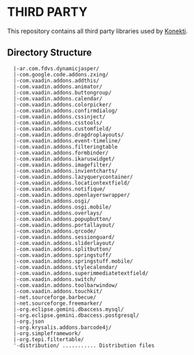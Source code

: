 THIRD PARTY
=======

This repository contains all third party libraries used by [Konekti](http://www.thingtrack.com/).

Directory Structure
-------------------

	  |-ar.com.fdvs.dynamicjasper/
	  |-com.google.code.addons.zxing/
	  |-com.vaadin.addons.addthis/
	  |-com.vaadin.addons.animator/
	  |-com.vaadin.addons.buttongroup/
	  |-com.vaadin.addons.calendar/
	  |-com.vaadin.addons.colorpicker/
	  |-com.vaadin.addons.confirmdialog/
	  |-com.vaadin.addons.cssinject/
	  |-com.vaadin.addons.csstools/
	  |-com.vaadin.addons.customfield/
	  |-com.vaadin.addons.dragdroplayouts/
	  |-com.vaadin.addons.event-timeline/
	  |-com.vaadin.addons.filteringtable
	  |-com.vaadin.addons.formbinder/
	  |-com.vaadin.addons.ikaruswidget/
	  |-com.vaadin.addons.imagefilter/
	  |-com.vaadin.addons.invientcharts/
	  |-com.vaadin.addons.lazyquerycontainer/
	  |-com.vaadin.addons.locationtextfield/
	  |-com.vaadin.addons.notifique/
	  |-com.vaadin.addons.openlayerswrapper/
	  |-com.vaadin.addons.osgi/
	  |-com.vaadin.addons.osgi.mobile/
	  |-com.vaadin.addons.overlays/
	  |-com.vaadin.addons.popupbutton/
	  |-com.vaadin.addons.portallayout/
	  |-com.vaadin.addons.qrcode/
	  |-com.vaadin.addons.sessionguard/
	  |-com.vaadin.addons.sliderlayout/
	  |-com.vaadin.addons.splitbutton/
	  |-com.vaadin.addons.springstuff/
	  |-com.vaadin.addons.springstuff.mobile/
	  |-com.vaadin.addons.stylecalendar/
	  |-com.vaadin.addons.superimmediatetextfield/
	  |-com.vaadin.addons.switch/
	  |-com.vaadin.addons.toolbarwindow/
	  |-com.vaadin.addons.touchkit/
	  |-net.sourceforge.barbecue/
	  |-net.sourceforge.freemarker/
	  |-org.eclipse.gemini.dbaccess.mysql/
	  |-org.eclipse.gemini.dbaccess.postgresql/
	  |-org.json
	  |-org.krysalis.addons.barcode4j/
	  |-org.simpleframework/
	  |-org.tepi.filtertable/
	  '-distribution/ ........... Distribution files


	  

